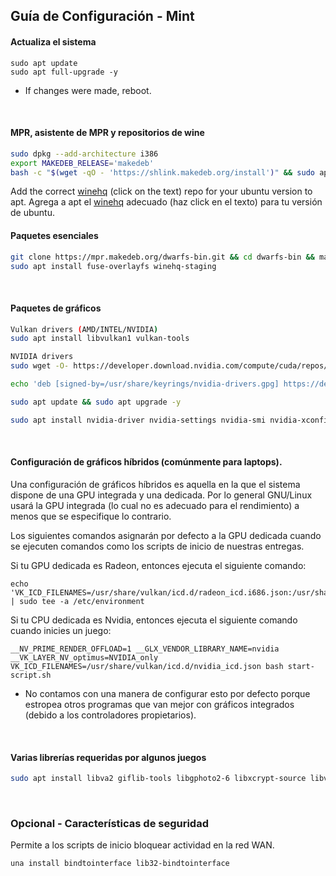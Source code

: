 ## Guía de Configuración - Mint

#### Actualiza el sistema
```
sudo apt update
sudo apt full-upgrade -y
```
- If changes were made, reboot.
<br>

#### MPR, asistente de MPR y repositorios de wine
```sh
sudo dpkg --add-architecture i386
export MAKEDEB_RELEASE='makedeb'
bash -c "$(wget -qO - 'https://shlink.makedeb.org/install')" && sudo apt update && sudo apt install git && git clone https://mpr.hunterwittenborn.com/una-bin.git && cd una-bin && makedeb -si
```
Add the correct [winehq](https://wiki.winehq.org/Ubuntu) (click on the text) repo for your ubuntu version to apt.
Agrega a apt el [winehq](https://wiki.winehq.org/Ubuntu) adecuado (haz click en el texto) para tu versión de ubuntu.
<br>

#### Paquetes esenciales
```sh
git clone https://mpr.makedeb.org/dwarfs-bin.git && cd dwarfs-bin && makedeb -si
sudo apt install fuse-overlayfs winehq-staging
```
<br>

#### Paquetes de gráficos
```sh
Vulkan drivers (AMD/INTEL/NVIDIA)
sudo apt install libvulkan1 vulkan-tools
```
```sh
NVIDIA drivers
sudo wget -O- https://developer.download.nvidia.com/compute/cuda/repos/debian11/x86_64/3bf863cc.pub | gpg --dearmor | sudo tee /usr/share/keyrings/nvidia-drivers.gpg

echo 'deb [signed-by=/usr/share/keyrings/nvidia-drivers.gpg] https://developer.download.nvidia.com/compute/cuda/repos/ubuntu2204/x86_64/ /' | sudo tee /etc/apt/sources.list.d/nvidia-drivers.list

sudo apt update && sudo apt upgrade -y

sudo apt install nvidia-driver nvidia-settings nvidia-smi nvidia-xconfig nvidia-opencl-icd nvidia-opencl-common nvidia-detect linux-image-amd64 linux-headers-amd64
```
<br>

#### Configuración de gráficos híbridos (comúnmente para laptops).

Una configuración de gráficos híbridos es aquella en la que el sistema dispone de una GPU integrada y una dedicada. Por lo general GNU/Linux usará la GPU integrada (lo cual no es adecuado para el rendimiento) a menos que se especifique lo contrario.

Los siguientes comandos asignarán por defecto a la GPU dedicada cuando se ejecuten comandos como los scripts de inicio de nuestras entregas.

Si tu GPU dedicada es Radeon, entonces ejecuta el siguiente comando:

```
echo 'VK_ICD_FILENAMES=/usr/share/vulkan/icd.d/radeon_icd.i686.json:/usr/share/vulkan/icd.d/radeon_icd.x86_64.json' | sudo tee -a /etc/environment
```

Si tu CPU dedicada es Nvidia, entonces ejecuta el siguiente comando cuando inicies un juego:

```
__NV_PRIME_RENDER_OFFLOAD=1 __GLX_VENDOR_LIBRARY_NAME=nvidia  __VK_LAYER_NV_optimus=NVIDIA_only VK_ICD_FILENAMES=/usr/share/vulkan/icd.d/nvidia_icd.json bash start-script.sh
```

- No contamos con una manera de configurar esto por defecto porque estropea otros programas que van mejor con gráficos integrados (debido a los controladores propietarios).
<br>

#### Varias librerías requeridas por algunos juegos
```sh
sudo apt install libva2 giflib-tools libgphoto2-6 libxcrypt-source libva2:i386 alsa-utils:i386 libopenal1:i386 libpulse0:i386 gstreamer1.0-plugins-bad gstreamer1.0-plugins-base gstreamer1.0-plugins-good gstreamer1.0-plugins-ugly gstreamer1.0-vaapi gstreamer1.0-libav gstreamer1.0-plugins-good:i386 gstreamer1.0-plugins-base:i386
```

<br>

### Opcional - Características de seguridad

Permite a los scripts de inicio bloquear actividad en la red WAN.

```
una install bindtointerface lib32-bindtointerface
```
